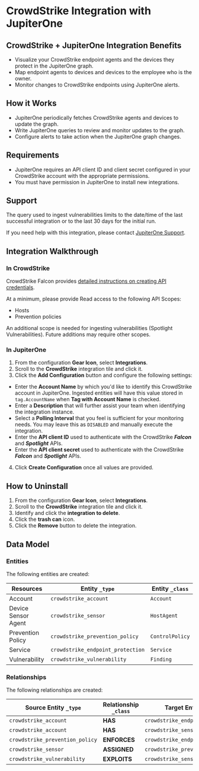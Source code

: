 # CrowdStrike Integration with JupiterOne

## CrowdStrike + JupiterOne Integration Benefits

*   Visualize your CrowdStrike endpoint agents and the devices they protect in the
    JupiterOne graph.
*   Map endpoint agents to devices and devices to the employee who is the owner.
*   Monitor changes to CrowdStrike endpoints using JupiterOne alerts.

## How it Works

*   JupiterOne periodically fetches CrowdStrike agents and devices to update the
    graph.
*   Write JupiterOne queries to review and monitor updates to the graph.
*   Configure alerts to take action when the JupiterOne graph changes.

## Requirements

*   JupiterOne requires an API client ID and client secret configured in your
    CrowdStrike account with the appropriate permissions.
*   You must have permission in JupiterOne to install new integrations.

## Support

The query used to ingest vulnerabilities limits to the date/time of the last
successful integration or to the last 30 days for the initial run.

If you need help with this integration, please contact
[JupiterOne Support](https://support.jupiterone.io).

## Integration Walkthrough

### In CrowdStrike

CrowdStrike Falcon provides [detailed instructions on creating API
credentials][1].

At a minimum, please provide Read access to the following API Scopes:

*   Hosts
*   Prevention policies

An additional scope is needed for ingesting vulnerabilities (Spotlight
Vulnerabilities). Future additions may require other scopes.

### In JupiterOne

1.  From the configuration **Gear Icon**, select **Integrations**.
2.  Scroll to the **CrowdStrike** integration tile and click it.
3.  Click the **Add Configuration** button and configure the following settings:

*   Enter the **Account Name** by which you'd like to identify this CrowdStrike
    account in JupiterOne. Ingested entities will have this value stored in
    `tag.AccountName` when **Tag with Account Name** is checked.
*   Enter a **Description** that will further assist your team when identifying
    the integration instance.
*   Select a **Polling Interval** that you feel is sufficient for your monitoring
    needs. You may leave this as `DISABLED` and manually execute the integration.
*   Enter the **API client ID** used to authenticate with the CrowdStrike
    ***Falcon*** and ***Spotlight*** APIs.
*   Enter the **API client secret** used to authenticate with the CrowdStrike
    ***Falcon*** and ***Spotlight*** APIs.

4.  Click **Create Configuration** once all values are provided.

## How to Uninstall

1.  From the configuration **Gear Icon**, select **Integrations**.
2.  Scroll to the **CrowdStrike** integration tile and click it.
3.  Identify and click the **integration to delete**.
4.  Click the **trash can** icon.
5.  Click the **Remove** button to delete the integration.

[1]: https://www.crowdstrike.com/blog/tech-center/get-access-falcon-apis/

<!-- {J1_DOCUMENTATION_MARKER_START} -->

<!--
********************************************************************************
NOTE: ALL OF THE FOLLOWING DOCUMENTATION IS GENERATED USING THE
"j1-integration document" COMMAND. DO NOT EDIT BY HAND! PLEASE SEE THE DEVELOPER
DOCUMENTATION FOR USAGE INFORMATION:

https://github.com/JupiterOne/sdk/blob/main/docs/integrations/development.md
********************************************************************************
-->

## Data Model

### Entities

The following entities are created:

| Resources           | Entity `_type`                    | Entity `_class` |
| ------------------- | --------------------------------- | --------------- |
| Account             | `crowdstrike_account`             | `Account`       |
| Device Sensor Agent | `crowdstrike_sensor`              | `HostAgent`     |
| Prevention Policy   | `crowdstrike_prevention_policy`   | `ControlPolicy` |
| Service             | `crowdstrike_endpoint_protection` | `Service`       |
| Vulnerability       | `crowdstrike_vulnerability`       | `Finding`       |

### Relationships

The following relationships are created:

| Source Entity `_type`           | Relationship `_class` | Target Entity `_type`             |
| ------------------------------- | --------------------- | --------------------------------- |
| `crowdstrike_account`           | **HAS**               | `crowdstrike_endpoint_protection` |
| `crowdstrike_account`           | **HAS**               | `crowdstrike_sensor`              |
| `crowdstrike_prevention_policy` | **ENFORCES**          | `crowdstrike_endpoint_protection` |
| `crowdstrike_sensor`            | **ASSIGNED**          | `crowdstrike_prevention_policy`   |
| `crowdstrike_vulnerability`     | **EXPLOITS**          | `crowdstrike_sensor`              |

<!--
********************************************************************************
END OF GENERATED DOCUMENTATION AFTER BELOW MARKER
********************************************************************************
-->

<!-- {J1_DOCUMENTATION_MARKER_END} -->
 
<!--  jupiterOneDocVersion=2-1-11 -->
